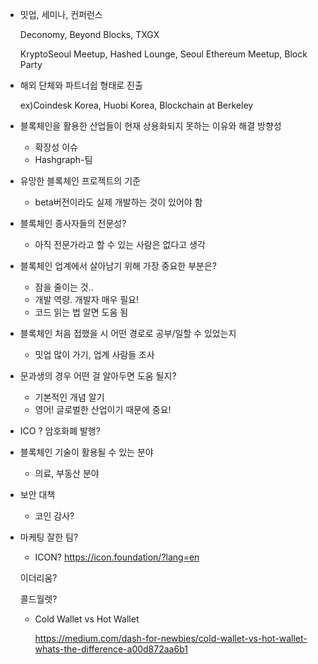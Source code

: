 * 밋업, 세미나, 컨퍼런스

  Deconomy, Beyond Blocks, TXGX

  KryptoSeoul Meetup, Hashed Lounge, Seoul Ethereum Meetup, Block Party

* 해외 단체와 파트너쉽 형태로 진출

  ex)Coindesk Korea, Huobi Korea, Blockchain at Berkeley



* 블록체인을 활용한 산업들이 현재 상용화되지 못하는 이유와 해결 방향성
  * 확장성 이슈
  * Hashgraph-팀

  

* 유망한 블록체인 프로젝트의 기준
  * beta버전이라도 실제 개발하는 것이 있어야 함
* 블록체인 종사자들의 전문성?
  * 아직 전문가라고 할 수 있는 사람은 없다고 생각
* 블록체인 업계에서 살아남기 위해 가장 중요한 부분은?
  * 잠을 줄이는 것..
  * 개발 역량. 개발자 매우 필요!
  * 코드 읽는 법 알면 도움 됨
* 블록체인 처음 접했을 시 어떤 경로로 공부/일할 수 있었는지
  * 밋업 많이 가기, 업계 사람들 조사
* 문과생의 경우 어떤 걸 알아두면 도움 될지?
  * 기본적인 개념 알기
  * 영어! 글로벌한 산업이기 때문에 중요!
* ICO ? 암호화폐 발행?
* 블록체인 기술이 활용될 수 있는 분야
  * 의료, 부동산 분야
* 보안 대책
  * 코인 감사?
* 마케팅 잘한 팀?
  * ICON? https://icon.foundation/?lang=en

  이더리움?

  콜드월렛? 

  - Cold Wallet vs Hot Wallet

    https://medium.com/dash-for-newbies/cold-wallet-vs-hot-wallet-whats-the-difference-a00d872aa6b1

  

  

  

  

  